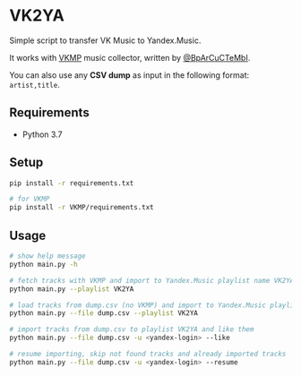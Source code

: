 # VK2YA

Simple script to transfer VK Music to Yandex.Music.

It works with [VKMP](https://github.com/solesensei/VKMP) music collector, written by [@BpArCuCTeMbI](https://github.com/BpArCuCTeMbI/VKMP).

You can also use any **CSV dump** as input in the following format: `artist,title`. 
## Requirements

- Python 3.7

## Setup

```bash
pip install -r requirements.txt

# for VKMP
pip install -r VKMP/requirements.txt
```

## Usage

```bash
# show help message
python main.py -h

# fetch tracks with VKMP and import to Yandex.Music playlist name VK2YA
python main.py --playlist VK2YA

# load tracks from dump.csv (no VKMP) and import to Yandex.Music playlist VK2YA
python main.py --file dump.csv --playlist VK2YA

# import tracks from dump.csv to playlist VK2YA and like them
python main.py --file dump.csv -u <yandex-login> --like

# resume importing, skip not found tracks and already imported tracks
python main.py --file dump.csv -u <yandex-login> --resume
```
